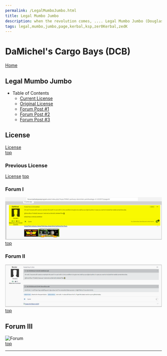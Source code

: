 ```yaml
---
permalink: /LegalMumboJumbo.html
title: Legal Mumbo Jumbo
description: when the revolution comes, .... Legal Mumbo Jumbo (Douglas Adams)
tags: legal,mumbo,jumbo,page,kerbal,ksp,zer0Kerbal,zedK
---
```


<!-- LegalMumboJumbo.md v1.0.5.1
DaMichel's Cargo Bays (DCB)
created: 01 Feb 2022
updated: 15 May 2022
-->

<script src="https://kit.fontawesome.com/0ea5493613.js" crossorigin="anonymous"></script>
<i class="fa-solid fa-file-contract fa-beat-fade fa-3x" style="--fa-beat-fade-opacity: 0.1; --fa-beat-fade-scale: 1.25;color: #6495ED" ></i>

# DaMichel's Cargo Bays (DCB)

[Home](./index.md)

## Legal Mumbo Jumbo

* Table of Contents
  * [Current License](#License)
  * [Original License](#Previous-License)
  * [Forum Post #1](#Forum-I)
  * [Forum Post #2](#Forum-II)
  * [Forum Post #3](#Forum-III)
  <!-- * [Forum Post #4](#Forum-IV)
  * [Forum Post #5](#Forum-V) -->

## License

[License](./LegalMumboJumbo/License.md)  
[top](#Legal-Mumbo-Jumbo)

### Previous License

[License](./LegalMumboJumbo/Original-License.md)
[top](#Legal-Mumbo-Jumbo)

### Forum I

![Forum](./LegalMumboJumbo/FORUM-01.png)  
[top](#Legal-Mumbo-Jumbo)

### Forum II

![Forum](./LegalMumboJumbo/FORUM-02.png)  
[top](#Legal-Mumbo-Jumbo)

## Forum III

![Forum](./LegalMumboJumbo/FORUM-03.png)  
[top](#Legal-Mumbo-Jumbo)
<!-- 
## Forum IV

![Forum](./LegalMumboJumbo/FORUM-04.png)  
[top](#Legal-Mumbo-Jumbo)

## Forum V

![Forum](./LegalMumboJumbo/FORUM-05.png)  
[top](#Legal-Mumbo-Jumbo) -->

---

<!-- this file CC BY-ND 4.0 by zer0Kerbal -->